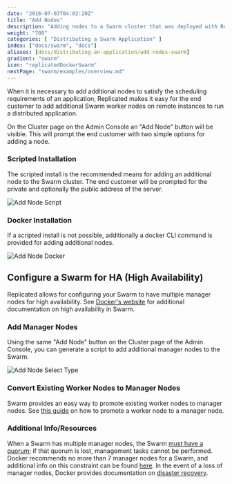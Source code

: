 ```yaml
---
date: "2016-07-03T04:02:20Z"
title: "Add Nodes"
description: "Adding nodes to a Swarm cluster that was deployed with Replicated"
weight: "708"
categories: [ "Distributing a Swarm Application" ]
index: ["docs/swarm", "docs"]
aliases: [docs/distributing-an-application/add-nodes-swarm]
gradient: "swarm"
icon: "replicatedDockerSwarm"
nextPage: "swarm/examples/overview.md"
---
```


When it is necessary to add additional nodes to satisfy the scheduling requirements of an application, Replicated makes it easy for the end customer to add additional Swarm worker nodes on remote instances to run a distributed application.

On the Cluster page on the Admin Console an "Add Node" button will be visible. This will prompt the end customer with two simple options for adding a node.

### Scripted Installation
The scripted install is the recommended means for adding an additional node to the Swarm cluster. The end customer will be prompted for the private and optionally the public address of the server.

![Add Node Script](/images/post-screens/add-node-swarm-script.png)

### Docker Installation
If a scripted install is not possible, additionally a docker CLI command is provided for adding additional nodes.

![Add Node Docker](/images/post-screens/add-node-swarm-docker.png)

## Configure a Swarm for HA (High Availability)
Replicated allows for configuring your Swarm to have multiple manager nodes for high availability. See [Docker's website](https://docs.docker.com/engine/swarm/admin_guide/) for additional documentation on high availability in Swarm.


### Add Manager Nodes
Using the same "Add Node" button on the Cluster page of the Admin Console, you can generate a script to add additional manager nodes to the Swarm.

![Add Node Select Type](/images/post-screens/add-node-swarm-select-type.png)

### Convert Existing Worker Nodes to Manager Nodes
Swarm provides an easy way to promote existing worker nodes to manager nodes. See [this guide](https://docs.docker.com/engine/swarm/manage-nodes/#promote-or-demote-a-node) on how to promote a worker node to a manager node.

### Additional Info/Resources
When a Swarm has multiple manager nodes, the Swarm [must have a quorum](https://docs.docker.com/engine/swarm/admin_guide/#maintain-the-quorum-of-managers); if that quorum is lost, management tasks cannot be performed. Docker recommends no more than 7 manager nodes for a Swarm, and additional info on this constraint can be found [here](https://docs.docker.com/engine/swarm/how-swarm-mode-works/nodes/#manager-nodes). In the event of a loss of manager nodes, Docker provides documentation on [disaster recovery](https://docs.docker.com/engine/swarm/admin_guide/#recover-from-disaster).

